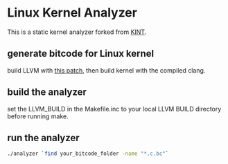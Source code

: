 # Linux Kernel Analyzer

This is a static kernel analyzer forked from [KINT](https://github.com/CRYPTOlab/kint).

## generate bitcode for Linux kernel
build LLVM with [this patch](https://github.com/Markakd/LLVM-O0-BitcodeWriter), then build kernel with the compiled clang.

## build the analyzer
set the LLVM_BUILD in the Makefile.inc to your local LLVM BUILD directory before running make.

## run the analyzer
```bash
./analyzer `find your_bitcode_folder -name "*.c.bc"` 
```
